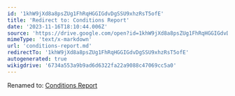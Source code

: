 ```yaml
---
id: '1khW9jXd8a8psZUg1FhRqHGGIGdvDgSSU9xhzRsT5ofE'
title: 'Redirect to: Conditions Report'
date: '2023-11-16T18:10:44.006Z'
source: 'https://drive.google.com/open?id=1khW9jXd8a8psZUg1FhRqHGGIGdvDgSSU9xhzRsT5ofE'
mimeType: 'text/x-markdown'
url: 'conditions-report.md'
redirectTo: '1khW9jXd8a8psZUg1FhRqHGGIGdvDgSSU9xhzRsT5ofE'
autogenerated: true
wikigdrive: '6734a553a9b9ad6d6322fa22a9088c47069cc5a0'
---
```

Renamed to: [Conditions Report](conditions-report.md)
